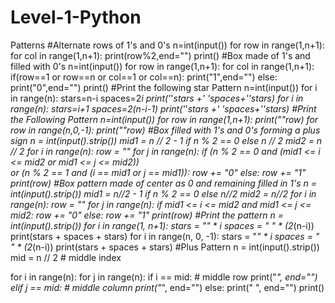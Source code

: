 # Level-1-Python
Patterns
#Alternate rows of 1's and 0's
n=int(input())
for row in range(1,n+1):
    for col in range(1,n+1):
        print(row%2,end="")
    print()
#Box made of 1's and filled with 0's
n=int(input())
for row in range(1,n+1):
    for col in range(1,n+1):
        if(row==1 or row==n or col==1 or col==n):
            print("1",end="")
        else:
            print("0",end="")
    print()
#Print the following star Pattern
n=int(input())
for i in range(n):
    stars=n-i
    spaces=2*i
    print('*'*stars +' '*spaces+'*'*stars)
for i in range(n):
    stars=i+1
    spaces=2*(n-i-1)
    print('*'*stars +' '*spaces+'*'*stars)
#Print the Following Pattern
n=int(input())
for row in range(1,n+1):
    print("*"*row)
for row in range(n,0,-1):
    print("*"*row)
#Box filled with 1's and 0's forming a plus sign
n = int(input().strip())
mid1 = n // 2 - 1 if n % 2 == 0 else n // 2
mid2 = n // 2
for i in range(n):
    row = ""
    for j in range(n):
        if (n % 2 == 0 and (mid1 <= i <= mid2 or mid1 <= j <= mid2)) \
           or (n % 2 == 1 and (i == mid1 or j == mid1)):
            row += "0"
        else:
            row += "1"
    print(row)
#Box pattern made of center as 0 and remaining filled in 1's
n = int(input().strip())
mid1 = n//2 - 1 if n % 2 == 0 else n//2
mid2 = n//2
for i in range(n):
    row = ""
    for j in range(n):
        if mid1 <= i <= mid2 and mid1 <= j <= mid2:
            row += "0"
        else:
            row += "1"
    print(row)
#Print the pattern
n = int(input().strip())
for i in range(1, n+1):
    stars = "*" * i
    spaces = " " * (2*(n-i))
    print(stars + spaces + stars)
for i in range(n, 0, -1):
    stars = "*" * i
    spaces = " " * (2*(n-i))
    print(stars + spaces + stars)
#Plus Pattern
n = int(input().strip())
mid = n // 2  # middle index

for i in range(n):
    for j in range(n):
        if i == mid:          # middle row
            print("*", end="")
        elif j == mid:        # middle column
            print("*", end="")
        else:
            print(" ", end="")
    print()

    




    





